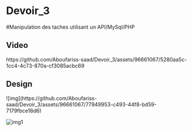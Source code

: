 # Devoir_3
#Manipulation des taches utilisant un API/MySql/PHP


<h2>Video</h2>
https://github.com/Aboufariss-saad/Devoir_3/assets/96661067/5280aa5c-1cc4-4c73-870a-cf3085acbc69

<h2>Design</h2>
![img](https://github.com/Aboufariss-saad/Devoir_3/assets/96661067/77949953-c493-44f8-bd59-7179fbce18d6)

![img1](https://github.com/Aboufariss-saad/Devoir_3/assets/96661067/9d9a878a-2316-4ea6-92f0-1fb6f6225585)
